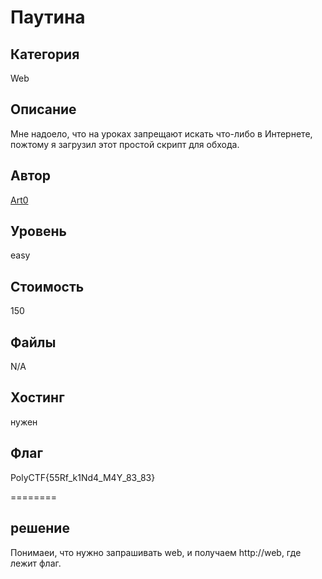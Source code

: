 # Паутина


## Категория
Web
## Описание
Мне надоело, что на уроках запрещают искать что-либо в Интернете, пожтому я загрузил этот простой скрипт для обхода.
## Автор
[Art0](https://t.me/vchabk0)
## Уровень
easy
## Стоимость
150
## Файлы
N/A
## Хостинг
нужен
## Флаг
PolyCTF{55Rf_k1Nd4_M4Y_83_83}

========
## решение
Понимаеи, что нужно запрашивать web, и получаем http://web, где лежит флаг.
